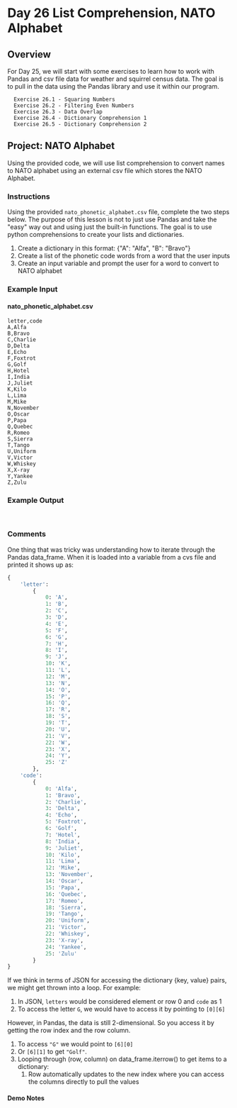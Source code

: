 # Day 26 List Comprehension, NATO Alphabet

## Overview

For Day 25, we will start with some exercises to learn how to work with Pandas and csv file data for weather and squirrel census data. The goal is to pull in the data using the Pandas library and use it within our program.

      Exercise 26.1 - Squaring Numbers
      Exercise 26.2 - Filtering Even Numbers
      Exercise 26.3 - Data Overlap
      Exercise 26.4 - Dictionary Comprehension 1
      Exercise 26.5 - Dictionary Comprehension 2

## Project: NATO Alphabet

Using the provided code, we will use list comprehension to convert names to NATO alphabet using an external csv file which stores the NATO Alphabet.

### Instructions

Using the provided `nato_phonetic_alphabet.csv` file, complete the two steps below. The purpose of this lesson is not to just use Pandas and take the "easy" way out and using just the built-in functions. The goal is to use python comprehensions to create your lists and dictionaries.
    
1. Create a dictionary in this format: {"A": "Alfa", "B": "Bravo"}
2. Create a list of the phonetic code words from a word that the user inputs
3. Create an input variable and prompt the user for a word to convert to NATO alphabet

### Example Input

#### nato_phonetic_alphabet.csv

```
letter,code
A,Alfa
B,Bravo
C,Charlie
D,Delta
E,Echo
F,Foxtrot
G,Golf
H,Hotel
I,India
J,Juliet
K,Kilo
L,Lima
M,Mike
N,November
O,Oscar
P,Papa
Q,Quebec
R,Romeo
S,Sierra
T,Tango
U,Uniform
V,Victor
W,Whiskey
X,X-ray
Y,Yankee
Z,Zulu
```

### Example Output

![]()
![]()

### Comments

One thing that was tricky was understanding how to iterate through the Pandas data_frame. When it is loaded into a variable from a cvs file and printed it shows up as:

```python
{
    'letter': 
        {
            0: 'A', 
            1: 'B', 
            2: 'C',
            3: 'D',
            4: 'E',
            5: 'F',
            6: 'G',
            7: 'H',
            8: 'I',
            9: 'J',
            10: 'K',
            11: 'L',
            12: 'M',
            13: 'N',
            14: 'O',
            15: 'P',
            16: 'Q',
            17: 'R',
            18: 'S',
            19: 'T',
            20: 'U',
            21: 'V',
            22: 'W',
            23: 'X',
            24: 'Y',
            25: 'Z'
        }, 
    'code': 
        {
            0: 'Alfa',
            1: 'Bravo',
            2: 'Charlie',
            3: 'Delta',
            4: 'Echo',
            5: 'Foxtrot',
            6: 'Golf',
            7: 'Hotel',
            8: 'India',
            9: 'Juliet',
            10: 'Kilo',
            11: 'Lima',
            12: 'Mike',
            13: 'November',
            14: 'Oscar',
            15: 'Papa',
            16: 'Quebec',
            17: 'Romeo',
            18: 'Sierra',
            19: 'Tango',
            20: 'Uniform',
            21: 'Victor',
            22: 'Whiskey',
            23: 'X-ray',
            24: 'Yankee',
            25: 'Zulu'
        }
}
```

If we think in terms of JSON for accessing the dictionary {key, value} pairs, we might get thrown into a loop. For example:

1. In JSON, `letters` would be considered element or row 0 and `code` as 1
2. To access the letter `G`, we would have to access it by pointing to `[0][6]`

However, in Pandas, the data is still 2-dimensional. So you access it by getting the row index and the row column.

1. To access `"G"` we would point to `[6][0]` 
2. Or `[6][1]` to get `"Golf"`.
3. Looping through (row, column) on data_frame.iterrow() to get items to a dictionary:
   1. Row automatically updates to the new index where you can access the columns directly to pull the values

#### Demo Notes



